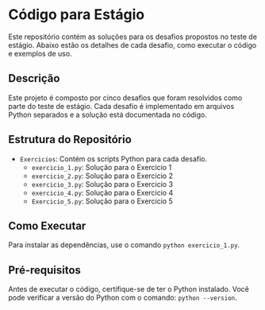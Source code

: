 # Código para Estágio
Este repositório contém as soluções para os desafios propostos no teste de estágio. Abaixo estão os detalhes de cada desafio, como executar o código e exemplos de uso.

## Descrição

Este projeto é composto por cinco desafios que foram resolvidos como parte do teste de estágio. Cada desafio é implementado em arquivos Python separados e a solução está documentada no código.

## Estrutura do Repositório

- `Exercicios`: Contém os scripts Python para cada desafio.
  - `exercicio_1.py`: Solução para o Exercicio 1
  - `exercicio_2.py`: Solução para o Exercicio 2
  - `exercicio_3.py`: Solução para o Exercicio 3
  - `exercicio_4.py`: Solução para o Exercicio 4
  - `Exercicio_5.py`: Solução para o Exercicio 5

## Como Executar
Para instalar as dependências, use o comando 
`python exercicio_1.py`.

## Pré-requisitos
Antes de executar o código, certifique-se de ter o Python instalado. Você pode verificar a versão do Python com o comando: 
`python --version`.
